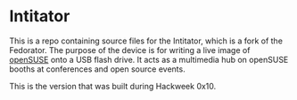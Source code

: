Intitator
===

This is a repo containing source files for the Intitator, which is a fork of the Fedorator. The purpose of the device is for writing a live image of [openSUSE](https://www.opensuse.org/) onto a USB  flash drive.  It acts as a multimedia hub on openSUSE booths at conferences and open source events.

This is the version that was built during Hackweek 0x10.


